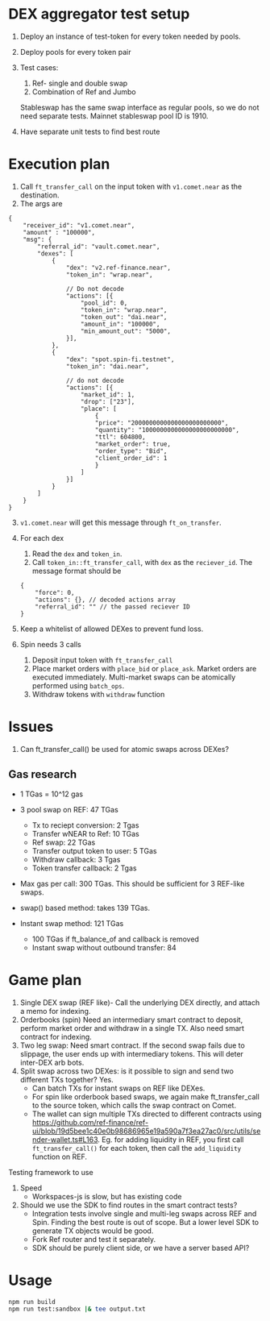 # DEX aggregator test setup

1. Deploy an instance of test-token for every token needed by pools.
2. Deploy pools for every token pair
3. Test cases:
    1. Ref- single and double swap
    3. Combination of Ref and Jumbo

    Stableswap has the same swap interface as regular pools, so we do not need separate tests. Mainnet stableswap pool ID is 1910.

4. Have separate unit tests to find best route

# Execution plan
1. Call `ft_transfer_call` on the input token with `v1.comet.near` as the destination.
2. The args are

```jsonc
{
    "receiver_id": "v1.comet.near",
    "amount" : "100000",
    "msg": {
        "referral_id": "vault.comet.near",
        "dexes": [
            {
                "dex": "v2.ref-finance.near",
                "token_in": "wrap.near",

                // Do not decode
                "actions": [{
                    "pool_id": 0,
                    "token_in": "wrap.near",
                    "token_out": "dai.near",
                    "amount_in": "100000",
                    "min_amount_out": "5000",
                }],
            },
            {
                "dex": "spot.spin-fi.testnet",
                "token_in": "dai.near",

                // do not decode
                "actions": [{
                    "market_id": 1,
                    "drop": ["23"],
                    "place": [
                        {
                        "price": "2000000000000000000000000",
                        "quantity": "1000000000000000000000000",
                        "ttl": 604800,
                        "market_order": true,
                        "order_type": "Bid",
                        "client_order_id": 1
                        }
                    ]
                }]
            }
        ]
    }
}
```

3. `v1.comet.near` will get this message through `ft_on_transfer`.
4. For each dex
    1. Read the `dex` and `token_in`.
    2. Call `token_in::ft_transfer_call`, with `dex` as the `reciever_id`. The message format should be

    ```jsonc
    {
        "force": 0,
        "actions": {}, // decoded actions array
        "referral_id": "" // the passed reciever ID
    }
    ```
5. Keep a whitelist of allowed DEXes to prevent fund loss.
6. Spin needs 3 calls
    1. Deposit input token with `ft_transfer_call`
    2. Place market orders with `place_bid` or `place_ask`. Market orders are executed immediately. Multi-market swaps can be atomically performed using `batch_ops`.
    3. Withdraw tokens with `withdraw` function

# Issues

1. Can ft_transfer_call() be used for atomic swaps across DEXes?


## Gas research

- 1 TGas = 10^12 gas

- 3 pool swap on REF: 47 TGas
    - Tx to reciept conversion: 2 Tgas
    - Transfer wNEAR to Ref: 10 TGas
    - Ref swap: 22 TGas
    - Transfer output token to user: 5 TGas
    - Withdraw callback: 3 Tgas
    - Token transfer callback: 2 Tgas

- Max gas per call: 300 TGas. This should be sufficient for 3 REF-like swaps.

- swap() based method: takes 139 TGas.

- Instant swap method: 121 TGas
    - 100 TGas if ft_balance_of and callback is removed
    - Instant swap without outbound transfer: 84

# Game plan
1. Single DEX swap (REF like)- Call the underlying DEX directly, and attach a memo for indexing.
2. Orderbooks (spin) Need an intermediary smart contract to deposit, perform market order and withdraw in a single TX. Also need smart contract for indexing.
3. Two leg swap: Need smart contract. If the second swap fails due to slippage, the user ends up with intermediary tokens. This will deter inter-DEX arb bots.
4. Split swap across two DEXes: is it possible to sign and send two different TXs together? Yes.
    - Can batch TXs for instant swaps on REF like DEXes.
    - For spin like orderbook based swaps, we again make ft_transfer_call to the source token, which calls the swap contract on Comet.
    - The wallet can sign multiple TXs directed to different contracts using https://github.com/ref-finance/ref-ui/blob/19d5bee1c40e0b98686965e19a590a7f3ea27ac0/src/utils/sender-wallet.ts#L163. Eg. for adding liquidity in REF, you first call `ft_transfer_call()` for each token, then call the `add_liquidity` function on REF.


Testing framework to use
1. Speed
    - Workspaces-js is slow, but has existing code
2. Should we use the SDK to find routes in the smart contract tests?
    - Integration tests involve single and multi-leg swaps across REF and Spin. Finding the best route is out of scope. But a lower level SDK to generate TX objects would be good.
    - Fork Ref router and test it separately.
    - SDK should be purely client side, or we have a server based API?

# Usage

```sh
npm run build
npm run test:sandbox |& tee output.txt
```